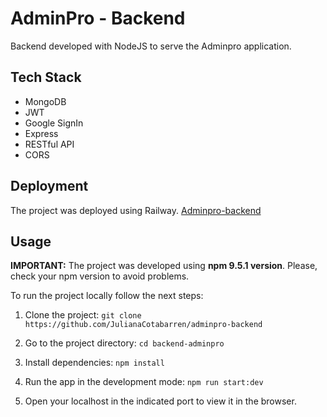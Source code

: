 # AdminPro - Backend

Backend developed with NodeJS to serve the Adminpro application.

## Tech Stack

- MongoDB
- JWT
- Google SignIn
- Express
- RESTful API
- CORS

## Deployment

The project was deployed using Railway.
[Adminpro-backend](https://adminpro-backend-production-363e.up.railway.app/)

## Usage

**IMPORTANT:** The project was developed using **npm 9.5.1 version**. Please, check your npm version to avoid problems.

To run the project locally follow the next steps:

1. Clone the project: `git clone https://github.com/JulianaCotabarren/adminpro-backend`

2. Go to the project directory: `cd backend-adminpro`

3. Install dependencies: `npm install`

4. Run the app in the development mode: `npm run start:dev`

5. Open your localhost in the indicated port to view it in the browser.
